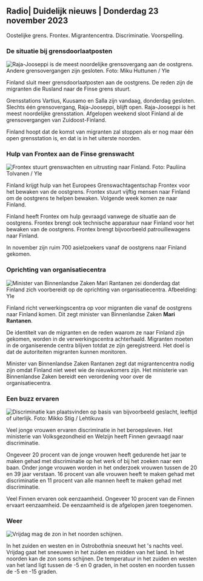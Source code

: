 ## Radio\| Duidelijk nieuws \| Donderdag 23 november 2023

Oostelijke grens. Frontex. Migrantencentra. Discriminatie. Voorspelling.

### De situatie bij grensdoorlaatposten

![Raja-Jooseppi is de meest noordelijke grensovergang aan de oostgrens. Andere grensovergangen zijn gesloten. Foto: Miku Huttunen / Yle](https://images.cdn.yle.fi/image/upload/c_crop,h_3216,w_5712,x_0,y_421/ar_1.7777777777777777,c_fill,g_faces,h_675,w_1200/dpr_1.0/q_auto:eco/f_auto/fl_lossy/v1700751077/39-1205645655f665a86285)

Finland sluit meer grensdoorlaatposten aan de oostgrens. De reden zijn de migranten die Rusland naar de Finse grens stuurt.

Grensstations Vartius, Kuusamo en Salla zijn vandaag, donderdag gesloten. Slechts één grensovergang, Raja-Jooseppi, blijft open. Raja-Jooseppi is het meest noordelijke grensstation. Afgelopen weekend sloot Finland al de grensovergangen van Zuidoost-Finland.

Finland hoopt dat de komst van migranten zal stoppen als er nog maar één open grensstation is, en dat is in het uiterste noorden.

### Hulp van Frontex aan de Finse grenswacht

![Frontex stuurt grenswachten en uitrusting naar Finland. Foto: Pauliina Tolvanen / Yle](https://images.cdn.yle.fi/image/upload/c_crop,h_1080,w_1919,x_0,y_0/ar_1.7777777777777777,c_fill,g_faces,h_675,w_1200/dpr_1.0/q_auto:eco/f_auto/fl_lossy/v1663055873/39-100697563203716d9ecd)

Finland krijgt hulp van het Europees Grenswachtagentschap Frontex voor het bewaken van de oostgrens. Frontex stuurt vijftig mensen naar Finland om de oostgrens te helpen bewaken. Volgende week komen ze naar Finland.

Finland heeft Frontex om hulp gevraagd vanwege de situatie aan de oostgrens. Frontex brengt ook technische apparatuur naar Finland voor het bewaken van de oostgrens. Frontex brengt bijvoorbeeld patrouillewagens naar Finland.

In november zijn ruim 700 asielzoekers vanaf de oostgrens naar Finland gekomen.

### Oprichting van organisatiecentra

![Minister van Binnenlandse Zaken Mari Rantanen zei donderdag dat Finland zich voorbereidt op de oprichting van organisatiecentra. Afbeelding: Yle](https://images.cdn.yle.fi/image/upload/c_crop,h_1080,w_1919,x_0,y_0/ar_1.7777777777777777,c_fill,g_faces,h_675,w_1200/dpr_1.0/q_auto:eco/f_auto/fl_lossy/v1700721586/39-1205201655eed1e81849)

Finland richt verwerkingscentra op voor migranten die vanaf de oostgrens naar Finland komen. Dit zegt minister van Binnenlandse Zaken **Mari Rantanen**.

De identiteit van de migranten en de reden waarom ze naar Finland zijn gekomen, worden in de verwerkingscentra achterhaald. Migranten moeten in de organiserende centra blijven totdat ze zijn geregistreerd. Het doel is dat de autoriteiten migranten kunnen monitoren.

Minister van Binnenlandse Zaken Rantanen zegt dat migrantencentra nodig zijn omdat Finland niet weet wie de nieuwkomers zijn. Het ministerie van Binnenlandse Zaken bereidt een verordening voor over de organisatiecentra.

### Een buzz ervaren

![Discriminatie kan plaatsvinden op basis van bijvoorbeeld geslacht, leeftijd of uiterlijk. Foto: Mikko Stig / Lehtikuva](https://images.cdn.yle.fi/image/upload/c_crop,h_2394,w_4256,x_0,y_110/ar_1.7777777777777777,c_fill,g_faces,h_675,w_1200/dpr_1.0/q_auto:eco/f_auto/fl_lossy/v1700718446/39-1205193655ee719688c7)

Veel jonge vrouwen ervaren discriminatie in het beroepsleven. Het ministerie van Volksgezondheid en Welzijn heeft Finnen gevraagd naar discriminatie.

Ongeveer 20 procent van de jonge vrouwen heeft gedurende het jaar te maken gehad met discriminatie op het werk of bij het zoeken naar een baan. Onder jonge vrouwen worden in het onderzoek vrouwen tussen de 20 en 39 jaar verstaan. 16 procent van alle vrouwen heeft te maken gehad met discriminatie en 11 procent van alle mannen heeft te maken gehad met discriminatie.

Veel Finnen ervaren ook eenzaamheid. Ongeveer 10 procent van de Finnen ervaart eenzaamheid. De eenzaamheid is de afgelopen jaren toegenomen.

### Weer

![Vrijdag mag de zon in het noorden schijnen.](https://images.cdn.yle.fi/image/upload/c_crop,h_1080,w_1919,x_0,y_0/ar_1.7777777777777777,c_fill,g_faces,h_675,w_1200/dpr_1.0/q_auto:eco/f_auto/fl_lossy/v1700752778/39-1205671655f6d69ed984)

In het zuiden en westen en in Ostrobothnia sneeuwt het 's nachts veel. Vrijdag gaat het sneeuwen in het zuiden en midden van het land. In het noorden kan de zon soms schijnen. De temperatuur in het zuiden en westen van het land ligt tussen de -5 en 0 graden, in het oosten en noorden tussen de -5 en -15 graden.